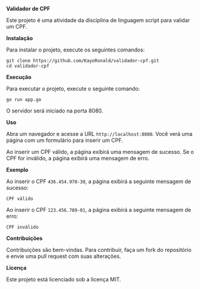 **Validador de CPF**

Este projeto é uma atividade da disciplina de linguagem script para validar um CPF.

**Instalação**

Para instalar o projeto, execute os seguintes comandos:

```
git clone https://github.com/KayoRonald/validador-cpf.git
cd validador-cpf
```

**Execução**

Para executar o projeto, execute o seguinte comando:

```
go run app.go
```

O servidor será iniciado na porta 8080.

**Uso**

Abra um navegador e acesse a URL `http://localhost:8080`. Você verá uma página com um formulário para inserir um CPF.

Ao inserir um CPF válido, a página exibirá uma mensagem de sucesso. Se o CPF for inválido, a página exibirá uma mensagem de erro.

**Exemplo**

Ao inserir o CPF `436.454.970-30`, a página exibirá a seguinte mensagem de sucesso:

```
CPF válido
```

Ao inserir o CPF `123.456.789-01`, a página exibirá a seguinte mensagem de erro:

```
CPF inválido
```

**Contribuições**

Contribuições são bem-vindas. Para contribuir, faça um fork do repositório e envie uma pull request com suas alterações.

**Licença**

Este projeto está licenciado sob a licença MIT.
